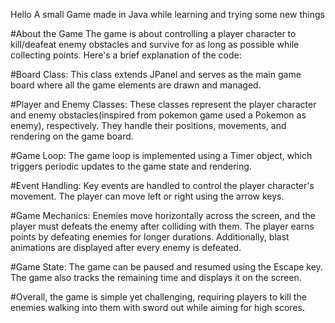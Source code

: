 Hello
A small Game made in Java while learning and trying some new things 

#About the Game
The game is about controlling a player character to kill/deafeat enemy obstacles and survive for as long as possible while collecting points. Here's a brief explanation of the code:

#Board Class: This class extends JPanel and serves as the main game board where all the game elements are drawn and managed.

#Player and Enemy Classes: These classes represent the player character and enemy obstacles(inspired from pokemon game used a Pokemon as enemy), respectively. They handle their positions, movements, and rendering on the game board.

#Game Loop: The game loop is implemented using a Timer object, which triggers periodic updates to the game state and rendering.

#Event Handling: Key events are handled to control the player character's movement. The player can move left or right using the arrow keys.

#Game Mechanics: Enemies move horizontally across the screen, and the player must defeats the enemy after  colliding with them.  The player earns points by defeating enemies for longer durations. Additionally, blast animations are displayed after every enemy is defeated.

#Game State: The game can be paused and resumed using the Escape key. The game also tracks the remaining time and displays it on the screen.

#Overall, the game is simple yet challenging, requiring players to kill the enemies walking into them with sword out while aiming for high scores.
